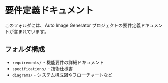 # 要件定義ドキュメント

このフォルダには、Auto Image Generator プロジェクトの要件定義ドキュメントが含まれています。

## フォルダ構成
- `requirements/` - 機能要件の詳細ドキュメント
- `specifications/` - 技術仕様書
- `diagrams/` - システム構成図やフローチャートなど